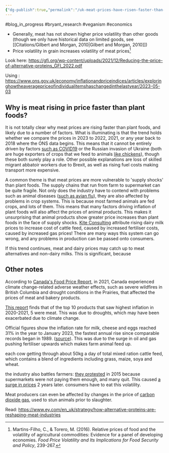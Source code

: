 ```yaml
---
{"dg-publish":true,"permalink":"/uk-meat-prices-have-risen-faster-than-prices-of-pb-alts-in-recent-years/","tags":["animal_feed"],"created":"2025-10-23T17:42:47.625+01:00","updated":"2025-10-23T19:18:51.190+01:00"}
---
```


#blog_in_progress #bryant_research #veganism #economics 

- Generally, meat has not shown higher price volatility than other goods (though we only have historical data on limited goods, see [[Citations/Gilbert and Morgan, 2010\|Gilbert and Morgan, 2010]])
- Price volatility in grain increases volatility of meat prices[^1]

Look here: https://gfi.org/wp-content/uploads/2021/12/Reducing-the-price-of-alternative-proteins_GFI_2022.pdf

Using : https://www.ons.gov.uk/economy/inflationandpriceindices/articles/exploringhowtheaveragepriceofindividualitemshaschangedinthelastyear/2023-05-03

## Why is meat rising in price faster than plant foods?
It is not totally clear why meat prices are rising faster than plant foods, and likely due to a number of factors. What is illuminating is that the trend holds whether we compare the prices in 2023 to 2022, 2021, or any year back to 2018 where the ONS data begins. This means that it cannot be entirely driven by factors [such as COVID19](https://inews.co.uk/news/consumer/britains-meat-industry-facing-huge-price-rises-increased-demand-pandemic-pressure-1125458) or the Russian invasion of Ukraine (both are huge exporters of crops that we feed to animals [like chickens](https://www.theguardian.com/food/2023/may/18/why-are-eggs-so-expensive-heres-what-a-farmer-and-14000-hens-told-me)), though these both surely play a role. Other possible explanations are loss of skilled migrant abbatoir workers due to Brexit, as well as rising fuel costs making transport more expensive.

A common theme is that meat prices are more vulnerable to 'supply shocks' than plant foods. The supply chains that run from farm to supermarket can be quite fragile. Not only does the industry have to contend with problems such as animal diseases ([such as avian flu](https://www.npr.org/2022/03/26/1089006048/avian-flu-is-infecting-u-s-poultry-flocks-it-could-affect-the-price-of-chicken-t)), they are also affected by problems in crop systems. This is because most farmed animals are fed crops, and lots of them. This means that many factors driving inflation of plant foods will also affect the prices of animal products. This makes it unsurprising that animal products show greater price increases than plant foods in the face of supply shocks. [Kite Consulting](https://www.theguardian.com/business/2022/jan/29/from-milk-to-crisps-why-the-price-of-basic-food-items-is-rising) attribute rising dairy milk prices to increase cost of cattle feed, caused by increased fertiliser costs, caused by increased gas prices! There are many ways this system can go wrong, and any problems in production can be passed onto consumers. 

If this trend continues, meat and dairy prices may catch up to meat alternatives and non-dairy milks. This is significant, because 

## Other notes
According to [Canada's Food Price Report](https://www.dal.ca/sites/agri-food/research/canada-s-food-price-report-2022.html), in 2021, Canada experienced climate change-related adverse weather effects, such as severe wildfires in British Columbia and drought conditions in the Prairies, that affected the prices of meat and bakery products.

[This report](https://www.ctvnews.ca/climate-and-environment/food-prices-climbed-during-the-second-year-of-the-pandemic-and-climate-disasters-contributed-1.5755815) finds that of the top 10 products that saw highest inflation in 2020-2021, 5 were meat. This was due to droughts, which may have been exacerbated due to climate change.

Official figures show the inflation rate for milk, cheese and eggs reached 31% in the year to January 2023, the fastest annual rise since comparable records began in 1989. ([source](https://www.theguardian.com/business/2023/feb/20/why-the-price-of-milk-has-soared-in-the-uk#:~:text=Ultimately%2C%20these%20high%20costs%20are,comparable%20records%20began%20in%201989)). This was due to the surge in oil and gas pushing fertiliser upwards which makes farm animal feed up.

each cow getting through about 50kg a day of total mixed ration cattle feed, which contains a blend of ingredients including grass, maize, soya and wheat.

the industry also battles farmers: [they protested](https://www.theguardian.com/uk-news/2015/aug/09/farmers-herd-cows-asda-protest-low-milk-prices) in 2015 because supermarkets were not paying them enough, and many quit. This caused [a surge in prices](https://www.theguardian.com/uk-news/2017/jul/07/butter-price-all-time-high-dairy-production-curdles) 2 years later. consumers have to eat this volatility.

Meat producers can even be affected by changes in the price of [carbon dioxide gas](https://www.theguardian.com/business/2022/sep/02/food-producer-warns-of-price-shock-as-carbon-dioxide-price-quadruples), used to stun animals prior to slaughter.

Read: https://www.ey.com/en_uk/strategy/how-alternative-proteins-are-reshaping-meat-industries

[^1]: Martins-Filho, C., & Torero, M. (2016). Relative prices of food and the volatility of agricultural commodities: Evidence for a panel of developing economies. _Food Price Volatility and Its Implications for Food Security and Policy_, 239-267.